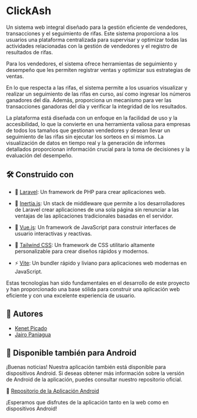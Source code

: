 
# ClickAsh

Un sistema web integral diseñado para la gestión eficiente de vendedores, transacciones y el seguimiento de rifas. Este sistema proporciona a los usuarios una plataforma centralizada para supervisar y optimizar todas las actividades relacionadas con la gestión de vendedores y el registro de resultados de rifas.

Para los vendedores, el sistema ofrece herramientas de seguimiento y desempeño que les permiten registrar ventas y optimizar sus estrategias de ventas.

En lo que respecta a las rifas, el sistema permite a los usuarios visualizar y realizar un seguimiento de las rifas en curso, así como ingresar los números ganadores del día. Además, proporciona un mecanismo para ver las transacciones ganadoras del día y verificar la integridad de los resultados.

La plataforma está diseñada con un enfoque en la facilidad de uso y la accesibilidad, lo que la convierte en una herramienta valiosa para empresas de todos los tamaños que gestionan vendedores y desean llevar un seguimiento de las rifas sin ejecutar los sorteos en sí mismos. La visualización de datos en tiempo real y la generación de informes detallados proporcionan información crucial para la toma de decisiones y la evaluación del desempeño.

## 🛠️ Construido con
- 🐘 [Laravel](https://laravel.com/): Un framework de PHP para crear aplicaciones web.
<!-- Inertia -->
- 🚀 [Inertia.js](https://inertiajs.com/): Un stack de middleware que permite a los desarrolladores de Laravel crear aplicaciones de una sola página sin renunciar a las ventajas de las aplicaciones tradicionales basadas en el servidor.

- 💚 [Vue.js](https://vuejs.org/): Un framework de JavaScript para construir interfaces de usuario interactivas y reactivas.

- 🎨 [Tailwind CSS](https://tailwindcss.com/): Un framework de CSS utilitario altamente personalizable para crear diseños rápidos y modernos.

- ⚡️ [Vite](https://vitejs.dev/): Un bundler rápido y liviano para aplicaciones web modernas en JavaScript.

Estas tecnologías han sido fundamentales en el desarrollo de este proyecto y han proporcionado una base sólida para construir una aplicación web eficiente y con una excelente experiencia de usuario.

## 👥 Autores
- [Kenet Picado](https://github.com/kenetpicado)
- [Jairo Paniagua](https://github.com/jey1322)

## 📱 Disponible también para Android

¡Buenas noticias! Nuestra aplicación también está disponible para dispositivos Android. Si deseas obtener más información sobre la versión de Android de la aplicación, puedes consultar nuestro repositorio oficial.

🔗 [Repositorio de la Aplicación Android](https://github.com/jey1322/Donut_androidApp)

¡Esperamos que disfrutes de la aplicación tanto en la web como en dispositivos Android!

